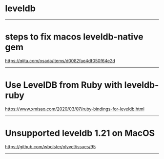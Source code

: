# leveldb

---

# steps to fix macos leveldb-native gem

https://qiita.com/osada/items/d0082fae4df050f64e2d

---

# Use LevelDB from Ruby with leveldb-ruby

https://www.xmisao.com/2020/03/07/ruby-bindings-for-leveldb.html

---

# Unsupported leveldb 1.21 on MacOS

https://github.com/wbolster/plyvel/issues/95

---
